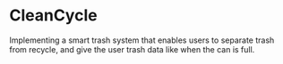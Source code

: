 # CleanCycle
Implementing a smart trash system that enables users to separate trash from recycle, and give the user trash data like when the can is full.
